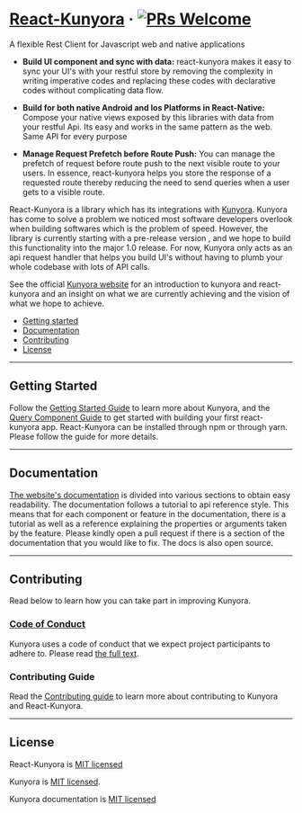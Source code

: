 # [React-Kunyora](https://kunyora.github.io/kunyora/docs/kunyora_provider_component.html) &middot; [![PRs Welcome](https://img.shields.io/badge/PRs-welcome-brightgreen.svg?style=flat-square)](CONTRIBUTING.md) 

A flexible Rest Client for Javascript web and native applications

- **Build UI component and sync with data:** react-kunyora makes it easy to sync your UI's with your restful store by removing the complexity in writing imperative codes and replacing these codes with declarative codes without complicating data flow.

- **Build for both native Android and Ios Platforms in React-Native:** Compose your native views exposed by this libraries with data from your restful Api. Its easy and works in the same pattern as the web. Same API for every purpose

- **Manage Request Prefetch before Route Push:** You can manage the prefetch of request before route push to the next visible route to your users. In essence, react-kunyora helps you store the response of a requested route thereby reducing the need to send queries when a user gets to a visible route. 

React-Kunyora is a library which has its integrations with [Kunyora](https://github.com/kunyora/kunyora). Kunyora has come to solve a problem we noticed most software developers overlook when building softwares which is the problem of speed. However, the library is currently starting with a pre-release version , and we hope to build this functionality into the major 1.0 release. For now, Kunyora only acts as an api request handler that helps you build UI's without having to plumb your whole codebase with lots of API calls. 

See the official [Kunyora website](https://kunyora.github.io/kunyora) for an introduction to kunyora and react-kunyora and an insight on what we are currently achieving and the vision of what we hope to achieve. 

- [Getting started](#getting-started)
- [Documentation](#documentation)
- [Contributing](#contributing)
- [License](#license)

---

## Getting Started 

Follow the [Getting Started Guide](https://kunyora.github.io/kunyora/docs/getting_started.html) to learn more about Kunyora, and the [Query Component Guide](https://kunyora.github.io/kunyora/docs/query_component.html) to get started with building your first react-kunyora app. React-Kunyora can be installed through npm or through yarn. Please follow the guide for more details. 

---

## Documentation 

[The website's documentation](https://kunyora.github.io/kunyora/docs/getting_started.html) is divided into various sections to obtain easy readability. The documentation follows a tutorial to api reference style. This means that for each component or feature in the documentation, there is a tutorial as well as a reference explaining the properties or arguments taken by the feature. Please kindly open a pull request if there is a section of the documentation that you would like to fix. The docs is also open source. 

---

## Contributing 

Read below to learn how you can take part in improving Kunyora. 

### [Code of Conduct](https://github.com/kunyora/react-kunyora/blob/master/CODE_OF_CONDUCT.md)

Kunyora uses a code of conduct that we expect project participants to adhere to. Please read [the full text](https://github.com/kunyora/kunyora/blob/master/CODE_OF_CONDUCT.md).

### Contributing Guide 

Read the [Contributing guide](https://kunyora.github.io/kunyora/docs/how_to_contribute.html) to learn more about contributing to Kunyora and React-Kunyora.

---

## License 

React-Kunyora is [MIT licensed](./LICENSE)

Kunyora is [MIT licensed](https://github.com/kunyora/kunyora/blob/master/LICENSE).

Kunyora documentation is [MIT licensed](https://github.com/kunyora/kunyora-website/blob/master/LICENSE)

